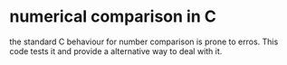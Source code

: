 # numerical comparison in C
the standard C behaviour for number comparison is prone to erros.
This code tests it and provide a alternative way to deal with it.

